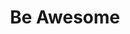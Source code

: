 ---
layout: simple-page
title: Be Awesome
permalink: /be-awesome/
breadcrumb: Temasek Polytechnic
notification: Do not go to school unless neccessary.

sections:
    - infobar: 
        title: test statement 1
---